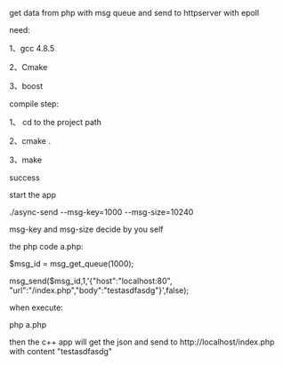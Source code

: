 get data from php with msg queue and send to httpserver with epoll

need: 

1、gcc 4.8.5

2、Cmake

3、boost

compile step:

1、 cd to the project path

2、cmake .

3、make

success 

start the app

./async-send --msg-key=1000  --msg-size=10240

msg-key and msg-size decide by you self

the php code a.php:

$msg_id = msg_get_queue(1000);
 
msg_send($msg_id,1,'{"host":"localhost:80", "url":"/index.php","body":"testasdfasdg"}',false);



when execute: 

php a.php  

then the c++ app will get the json and send to http://localhost/index.php with content "testasdfasdg"
